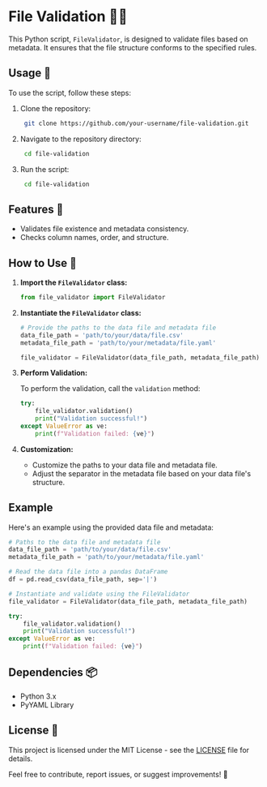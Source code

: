# File Validation 📁✅

This Python script, `FileValidator`, is designed to validate files based on metadata. It ensures that the file structure conforms to the specified rules.

## Usage 🚀

To use the script, follow these steps:

1. Clone the repository:

   ```bash 
    git clone https://github.com/your-username/file-validation.git
    ```

2. Navigate to the repository directory:

   ```bash 
    cd file-validation   
    ```

3. Run the script:
    
   ```bash 
    cd file-validation
    ```

## Features 🌟

- Validates file existence and metadata consistency.
- Checks column names, order, and structure.


## How to Use 🤔

1. **Import the `FileValidator` class:**

    ```python
    from file_validator import FileValidator
    ```

2. **Instantiate the `FileValidator` class:**

    ```python
    # Provide the paths to the data file and metadata file
    data_file_path = 'path/to/your/data/file.csv'
    metadata_file_path = 'path/to/your/metadata/file.yaml'

    file_validator = FileValidator(data_file_path, metadata_file_path)
    ```

3. **Perform Validation:**

    To perform the validation, call the `validation` method:

    ```python
    try:
        file_validator.validation()
        print("Validation successful!")
    except ValueError as ve:
        print(f"Validation failed: {ve}")
    ```

4. **Customization:**

    - Customize the paths to your data file and metadata file.
    - Adjust the separator in the metadata file based on your data file's structure.


## Example

Here's an example using the provided data file and metadata:

```python
# Paths to the data file and metadata file
data_file_path = 'path/to/your/data/file.csv'
metadata_file_path = 'path/to/your/metadata/file.yaml'

# Read the data file into a pandas DataFrame
df = pd.read_csv(data_file_path, sep='|')

# Instantiate and validate using the FileValidator
file_validator = FileValidator(data_file_path, metadata_file_path)

try:
    file_validator.validation()
    print("Validation successful!")
except ValueError as ve:
    print(f"Validation failed: {ve}")

```

## Dependencies 📦

- Python 3.x
- PyYAML Library

## License 📜

This project is licensed under the MIT License - see the [LICENSE](LICENSE) file for details.

Feel free to contribute, report issues, or suggest improvements! 🙌
